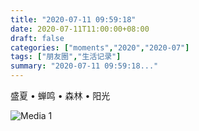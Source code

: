 ```yaml
---
title: "2020-07-11 09:59:18"
date: 2020-07-11T11:00:00+08:00
draft: false
categories: ["moments","2020","2020-07"]
tags: ["朋友圈","生活记录"]
summary: "2020-07-11 09:59:18..."
---
```


盛夏 • 蝉鸣 • 森林 • 阳光

![Media 1](/Moments/photos/2020-07-11/202007110959180.jpg)

